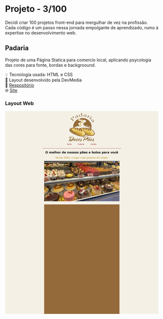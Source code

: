 # Projeto - 3/100

Decidi criar 100 projetos front-end para mergulhar de vez na profissão. Cada código é um passo nessa jornada empolgante de aprendizado, rumo à expertise no desenvolvimento web.

## Padaria

Projeto de uma Página Statica para comercio local, aplicando psycologia das cores para fonte, bordas e backgroound.

💡 Tecnologia usada: HTML e CSS <br>
📑 Layout desenvolvido pela DevMedia <br>
📂 [Respositório](https://github.com/diego105xz/padaria) <br>
🌐 [Site](https://diego105xz.github.io/padaria/) <br>

### Layout Web
![WEB](https://github.com/diego105xz/RepositorioImg/blob/main/padariaWeb.jpg)

